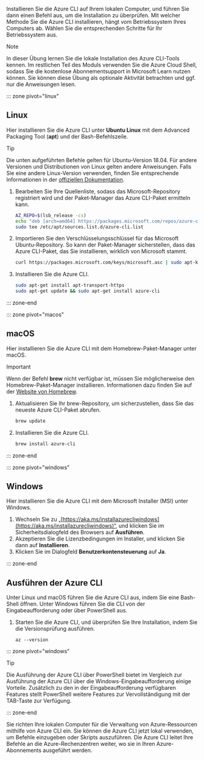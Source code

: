 Installieren Sie die Azure CLI auf Ihrem lokalen Computer, und führen Sie dann einen Befehl aus, um die Installation zu überprüfen. Mit welcher Methode Sie die Azure CLI installieren, hängt vom Betriebssystem Ihres Computers ab. Wählen Sie die entsprechenden Schritte für Ihr Betriebssystem aus.

> [!NOTE]
> In dieser Übung lernen Sie die lokale Installation des Azure CLI-Tools kennen. Im restlichen Teil des Moduls verwenden Sie die Azure Cloud Shell, sodass Sie die kostenlose Abonnementsupport in Microsoft Learn nutzen können. Sie können diese Übung als optionale Aktivität betrachten und ggf. nur die Anweisungen lesen.

::: zone pivot="linux"

## <a name="linux"></a>Linux

Hier installieren Sie die Azure CLI unter **Ubuntu Linux** mit dem Advanced Packaging Tool (**apt**) und der Bash-Befehlszeile.

> [!TIP]
> Die unten aufgeführten Befehle gelten für Ubuntu-Version 18.04. Für andere Versionen und Distributionen von Linux gelten andere Anweisungen. Falls Sie eine andere Linux-Version verwenden, finden Sie entsprechende Informationen in der [offiziellen Dokumentation](https://docs.microsoft.com/cli/azure/install-azure-cli).

1. Bearbeiten Sie Ihre Quellenliste, sodass das Microsoft-Repository registriert wird und der Paket-Manager das Azure CLI-Paket ermitteln kann.

    ```bash
    AZ_REPO=$(lsb_release -cs)
    echo "deb [arch=amd64] https://packages.microsoft.com/repos/azure-cli/ $AZ_REPO main" | \
    sudo tee /etc/apt/sources.list.d/azure-cli.list
    ```

1. Importieren Sie den Verschlüsselungsschlüssel für das Microsoft Ubuntu-Repository. So kann der Paket-Manager sicherstellen, dass das Azure CLI-Paket, das Sie installieren, wirklich von Microsoft stammt.

    ```bash
    curl https://packages.microsoft.com/keys/microsoft.asc | sudo apt-key add -
    ```

1. Installieren Sie die Azure CLI.

    ```bash
    sudo apt-get install apt-transport-https
    sudo apt-get update && sudo apt-get install azure-cli
    ```

::: zone-end

::: zone pivot="macos"

## <a name="macos"></a>macOS

Hier installieren Sie die Azure CLI mit dem Homebrew-Paket-Manager unter macOS.

> [!IMPORTANT]
> Wenn der Befehl **brew** nicht verfügbar ist, müssen Sie möglicherweise den Homebrew-Paket-Manager installieren. Informationen dazu finden Sie auf der [Website von Homebrew](https://brew.sh/).

1. Aktualisieren Sie Ihr brew-Repository, um sicherzustellen, dass Sie das neueste Azure CLI-Paket abrufen.

    ```bash
    brew update
    ```

1. Installieren Sie die Azure CLI.

    ```bash
    brew install azure-cli
    ```

::: zone-end

::: zone pivot="windows"

## <a name="windows"></a>Windows

Hier installieren Sie die Azure CLI mit dem Microsoft Installer (MSI) unter Windows.

1. Wechseln Sie zu „[https://aka.ms/installazurecliwindows](https://aka.ms/installazurecliwindows)“, und klicken Sie im Sicherheitsdialogfeld des Browsers auf **Ausführen**.
1. Akzeptieren Sie die Lizenzbedingungen im Installer, und klicken Sie dann auf **Installieren**.
1. Klicken Sie im Dialogfeld **Benutzerkontensteuerung** auf **Ja**.

::: zone-end

## <a name="running-the-azure-cli"></a>Ausführen der Azure CLI

Unter Linux und macOS führen Sie die Azure CLI aus, indem Sie eine Bash-Shell öffnen. Unter Windows führen Sie die CLI von der Eingabeaufforderung oder über PowerShell aus.

1. Starten Sie die Azure CLI, und überprüfen Sie Ihre Installation, indem Sie die Versionsprüfung ausführen.

    ```azurecli
    az --version
    ```

::: zone pivot="windows"

> [!TIP]
> Die Ausführung der Azure CLI über PowerShell bietet im Vergleich zur Ausführung der Azure CLI über die Windows-Eingabeaufforderung einige Vorteile. Zusätzlich zu den in der Eingabeaufforderung verfügbaren Features stellt PowerShell weitere Features zur Vervollständigung mit der TAB-Taste zur Verfügung.

::: zone-end

Sie richten Ihre lokalen Computer für die Verwaltung von Azure-Ressourcen mithilfe von Azure CLI ein. Sie können die Azure CLI jetzt lokal verwenden, um Befehle einzugeben oder Skripts auszuführen. Die Azure CLI leitet Ihre Befehle an die Azure-Rechenzentren weiter, wo sie in Ihren Azure-Abonnements ausgeführt werden.